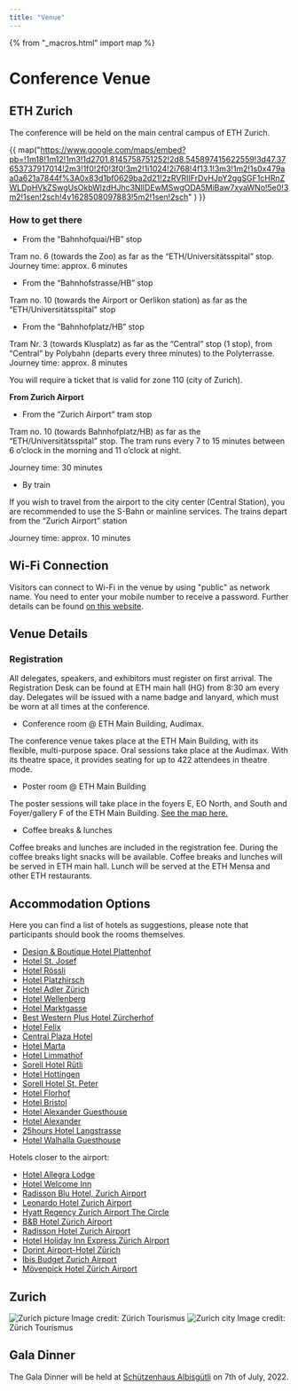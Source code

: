 ```yaml
---
title: "Venue"
---
```

{% from "_macros.html" import map %}

# Conference Venue

## ETH Zurich

The conference will be held on the main central campus of ETH Zurich.

{{ map("https://www.google.com/maps/embed?pb=!1m18!1m12!1m3!1d2701.8145758751252!2d8.545897415622559!3d47.37653737917014!2m3!1f0!2f0!3f0!3m2!1i1024!2i768!4f13.1!3m3!1m2!1s0x479aa0a621a7844f%3A0x83d1bf0629ba2d21!2zRVRIIFrDvHJpY2ggSGF1cHRnZWLDpHVkZSwgUsOkbWlzdHJhc3NlIDEwMSwgODA5MiBaw7xyaWNo!5e0!3m2!1sen!2sch!4v1628508097883!5m2!1sen!2sch" ) }}
<!-- The keynotes and oral sessions will be presented in TBD

The poster sessions, industry exhibition TBD -->

### How to get there

* From the “Bahnhofquai/HB” stop

Tram no. 6 (towards the Zoo) as far as the “ETH/Universitätsspital” stop. Journey time: approx. 6 minutes

* From the “Bahnhofstrasse/HB” stop

Tram no. 10 (towards the Airport or Oerlikon station) as far as the “ETH/Universitätsspital” stop

* From the “Bahnhofplatz/HB” stop

Tram Nr. 3 (towards Klusplatz) as far as the “Central” stop (1 stop), from “Central” by Polybahn (departs every three minutes) to the Polyterrasse. Journey time: approx. 8 minutes

You will require a ticket that is valid for zone 110 (city of Zurich).

**From Zurich Airport**

* From the “Zurich Airport” tram stop

Tram no. 10 (towards Bahnhofplatz/HB) as far as the “ETH/Universitätsspital” stop. The tram runs every 7 to 15 minutes between 6 o’clock in the morning and 11 o’clock at night.

Journey time: 30 minutes

* By train

If you wish to travel from the airport to the city center (Central Station), you are recommended to use the S-​Bahn or mainline services. The trains depart from the “Zurich Airport” station

Journey time: approx. 10 minutes


## Wi-Fi Connection

Visitors can connect to Wi-Fi in the venue by using "public" as network name. You need to enter your mobile number to receive a password. Further details can be found [on this website](https://unlimited.ethz.ch/display/itkb/Wi-Fi#WiFi-Guests).


## Venue Details
 
### Registration
 
All delegates, speakers, and exhibitors must register on first arrival. The Registration Desk can be found at ETH main hall (HG) from 8:30 am every day. Delegates will be issued with a name badge and lanyard, which must be worn at all times at the conference.
 
 
* Conference room @  ETH Main Building, Audimax.
 
The conference venue takes place at the ETH Main Building, with its flexible, multi-purpose space.  Oral sessions take place at the Audimax. With its theatre space, it provides seating for up to 422 attendees in theatre mode.
 
 
* Poster room @ ETH Main Building
 
The poster sessions will take place in the foyers E, EO North, and South and Foyer/gallery F of the ETH Main Building. [See the map here.](/sitemap.html)
 
 
* Coffee breaks & lunches
 
Coffee breaks and lunches are included in the registration fee. During the coffee breaks light snacks will be available. Coffee breaks and lunches will be served in ETH main hall.
Lunch will be served at the ETH Mensa and other ETH restaurants.


## Accommodation Options 

Here you can find a list of hotels as suggestions, please note that participants should book the rooms themselves.

 * [Design & Boutique Hotel Plattenhof](https://www.zuerich.com/en/visit/accommodation/designhotel-plattenhof)
  * [Hotel St. Josef](https://www.zuerich.com/en/visit/accommodation/hotel-st-josef)
  * [Hotel Rössli](https://www.zuerich.com/en/visit/accommodation/hotel-roessli)
  * [Hotel Platzhirsch](https://www.zuerich.com/en/visit/accommodation/hotel-platzhirsch)
  * [Hotel Adler Zürich](https://www.zuerich.com/en/visit/accommodation/hotel-adler-zurich)
  * [Hotel Wellenberg](https://www.zuerich.com/en/visit/accommodation/hotel-wellenberg)
  * [Hotel Marktgasse](https://www.zuerich.com/en/visit/accommodation/marktgasse-hotel)
  * [Best Western Plus Hotel Zürcherhof](https://www.zuerich.com/en/visit/accommodation/zuercherhof-best-western-hotel)
  * [Hotel Felix](https://www.zuerich.com/en/visit/accommodation/hotel-felix)
  * [Central Plaza Hotel](https://www.zuerich.com/en/visit/accommodation/central-plaza-hotel)
  * [Hotel Marta](https://www.zuerich.com/en/visit/accommodation/hotel-marta)
  * [Hotel Limmathof](https://www.zuerich.com/en/visit/accommodation/hotel-limmathof)
  * [Sorell Hotel Rütli](https://www.zuerich.com/en/visit/accommodation/ruetli-sorell-hotel)
  * [Hotel Hottingen](https://www.zuerich.com/en/visit/accommodation/hotel-hottingen)
  * [Sorell Hotel St. Peter](https://www.zuerich.com/en/visit/accommodation/sorell-hotel-st-peter)
  * [Hotel Florhof](https://www.zuerich.com/en/visit/accommodation/hotel-florhof)
  * [Hotel Bristol](https://www.zuerich.com/en/visit/accommodation/hotel-bristol)
  * [Hotel Alexander Guesthouse](https://www.zuerich.com/en/visit/accommodation/hotel-alexander-guesthouse)
  * [Hotel Alexander](https://www.zuerich.com/en/visit/accommodation/hotel-alexander-guesthouse)
  * [25hours Hotel Langstrasse](https://www.zuerich.com/en/visit/accommodation/25hours-hotel-langstrasse)
  * [Hotel Walhalla Guesthouse](https://www.zuerich.com/en/visit/accommodation/hotel-walhalla-guesthouse)

Hotels closer to the airport:

  * [Hotel Allegra Lodge](https://www.zuerich.com/en/visit/accommodation/hotel-allegra-lodge)
  * [Hotel Welcome Inn](https://www.zuerich.com/en/visit/accommodation/hotel-welcome-inn)
  * [Radisson Blu Hotel, Zurich Airport](https://www.zuerich.com/en/visit/accommodation/radisson-blu-hotel-zurich-airport)
  * [Leonardo Hotel Zurich Airport](https://www.zuerich.com/en/visit/accommodation/leonardo-hotel-zurich-airport)
  * [Hyatt Regency Zurich Airport The Circle](https://www.zuerich.com/en/visit/accommodation/hyatt-regency-zurich-airport-the-circle)
  * [B&B Hotel Zürich Airport](https://www.zuerich.com/en/visit/accommodation/bb-hotel-zurich-airport)
  * [Radisson Hotel Zurich Airport](https://www.zuerich.com/en/visit/accommodation/radisson-hotel-zurich-airport)
  * [Hotel Holiday Inn Express Zürich Airport](https://www.zuerich.com/en/visit/accommodation/hotel-holiday-inn-express-zuerich-airport)
  * [Dorint Airport-Hotel Zürich](https://www.zuerich.com/en/visit/accommodation/dorint-airport-hotel-zuerich)
  * [Ibis Budget Zurich Airport](https://www.zuerich.com/en/visit/accommodation/ibis-budget-zurich-airport)
  * [Mövenpick Hotel Zürich Airport](https://www.zuerich.com/en/visit/accommodation/moevenpick-hotel-zuerich-airport)


## Zurich 

<img alt="Zurich picture" src="/images/zurich.jpg">
    <span class="credits">
        Image credit: Zürich Tourismus
    </span>

<img alt="Zurich city" src="/images/zurich_city.jpg">
    <span class="credits">
        Image credit: Zürich Tourismus
    </span>

<!-- ## Travel Information

<img alt="Zurich Travel Information" src="/images/zurich_info.jpg">
    <span class="credits">
        Image credit: Zürich Tourismus
    </span> -->

## Gala Dinner

The Gala Dinner will be held at [Schützenhaus Albisgütli](https://g.page/Albisguetli?share) on 7th of July, 2022. 